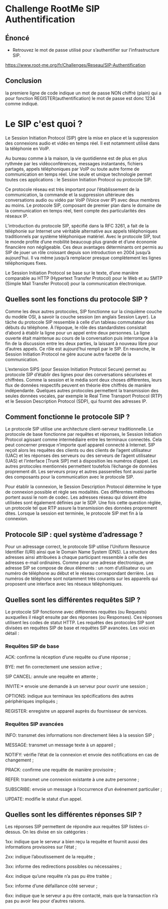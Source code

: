 # Challenge RootMe SIP Authentification

## Énoncé

* Retrouvez le mot de passe utilisé pour s’authentifier sur l’infrastructure SIP.

https://www.root-me.org/fr/Challenges/Reseau/SIP-Authentification

## Conclusion

la premiere ligne de code indique un mot de passe NON chiffré (plain) qui a pour fonction REGISTER(authentification) le mot de passe est donc 1234 comme indiqué.


# Le SIP c'est quoi ?

Le Session Initiation Protocol (SIP) gère la mise en place et la suppression des connexions audio et vidéo en temps réel. Il est notamment utilisé dans la téléphonie en VoIP.

Au bureau comme à la maison, la vie quotidienne est de plus en plus rythmée par les vidéoconférences, messages instantanés, fichiers partagés, appels téléphoniques par VoIP ou toute autre forme de communication en temps réel. Une seule et unique technologie permet toutes ces applications : le Session Initiation Protocol ou protocole SIP. 

Ce protocole réseau est très important pour l’établissement de la communication, la commande et la suppression ultérieure des conversations audio ou vidéo par VoIP (Voice over IP) avec deux membres au moins. Le protocole SIP, composant de premier plan dans le domaine de la communication en temps réel, tient compte des particularités des réseaux IP.

L’introduction du protocole SIP, spécifié dans la RFC 3261, a fait de la téléphonie sur Internet une véritable alternative aux appels téléphoniques traditionnels par système téléphonique matériel. Avec le protocole SIP, tout le monde profite d’une mobilité beaucoup plus grande et d’une économie financière non négligeable. Ces deux avantages déterminants ont permis au SIP de jouer un rôle croissant depuis son introduction en 2004 jusqu’à aujourd’hui. Il va même jusqu’à remplacer presque complètement les lignes téléphoniques fixes.

Le Session Initiation Protocol se base sur le texte, d’une manière comparable au HTTP (Hypertext Transfer Protocol) pour le Web et au SMTP (Simple Mail Transfer Protocol) pour la communication électronique.

## Quelles sont les fonctions du protocole SIP ?
Comme les deux autres protocoles, SIP fonctionne sur la cinquième couche du modèle OSI, à savoir la couche session (en anglais Session Layer). La tâche du protocole SIP ressemble à celle d’un tableau commutateur des débuts du téléphone. À l’époque, le rôle des standardistes consistait d’abord à établir la ligne pour un appel entre deux personnes. La ligne ouverte était maintenue au cours de la conversation puis interrompue à la fin de la discussion entre les deux parties, la laissant à nouveau libre pour d’autres appels. Ce rôle est aujourd’hui rempli par le SIP. En revanche, le Session Initiation Protocol ne gère aucune autre facette de la communication.

L’extension SIPS (pour Session Initiation Protocol Secure) permet au protocole SIP d’établir des lignes pour des conversations sécurisées et chiffrées. Comme la session et le média sont deux choses différentes, leurs flux de données respectifs peuvent en théorie être chiffrés de manière indépendante. Quelques autres protocoles permettent la transmission des seules données vocales, par exemple le Real Time Transport Protocol (RTP) et le Session Description Protocol (SDP), qui fournit des adresses IP.

## Comment fonctionne le protocole SIP ?
Le protocole SIP utilise une architecture client-serveur traditionnelle. Le protocole de base fonctionne par requêtes et réponses, le Session Initiation Protocol agissant comme intermédiaire entre les terminaux connectés. Cela peut concerner presque n’importe quel appareil connecté à Internet. SIP reçoit alors les requêtes des clients ou des clients de l’agent utilisateur (UAC) et les réponses des serveurs ou des serveurs de l’agent utilisateur (UAS) et l’interface [Trunk SIP] met à disposition les numéros d’appel. Les autres protocoles mentionnés permettent toutefois l’échange de données proprement dit. Les serveurs proxy et autres passerelles font aussi partie des composants pour la communication avec le protocole SIP.

Pour établir la connexion, le Session Description Protocol détermine le type de connexion possible et règle ses modalités. Ces différentes méthodes portent aussi le nom de codec. Les adresses réseau qui doivent être utilisées sont également définies par le SDP. Une fois cette question réglée, un protocole tel que RTP assure la transmission des données proprement dites. Lorsque la session est terminée, le protocole SIP met fin à la connexion.

## Protocole SIP : quel système d’adressage ?
Pour un adressage correct, le protocole SIP utilise l’Uniform Resource Identifier (URI) ainsi que le Domain Name System (DNS). La structure des adresses ainsi attribuées à chaque participant ressemble à celle des adresses e-mail ordinaires. Comme pour une adresse électronique, une adresse SIP se compose de deux éléments : un nom d’utilisateur ou un numéro de téléphone au début et le réseau correspondant derrière. Les numéros de téléphone sont notamment très courants sur les appareils qui proposent une interface avec les réseaux téléphoniques.

## Quelles sont les différentes requêtes SIP ?
Le protocole SIP fonctionne avec différentes requêtes (ou Requests) auxquelles il réagit ensuite par des réponses (ou Responses). Ces réponses utilisent les codes de statut HTTP. Les requêtes des protocoles SIP sont divisées en requêtes SIP de base et requêtes SIP avancées. Les voici en détail :

### Requêtes SIP de base

ACK: confirme la réception d’une requête ou d’une réponse ;

BYE: met fin correctement une session active ;

SIP CANCEL: annule une requête en attente ;

INVITE:* envoie une demande à un serveur pour ouvrir une session ;

OPTIONS: indique aux terminaux les spécifications des autres périphériques impliqués ;

REGISTER: enregistre un appareil auprès du fournisseur de services.

### Requêtes SIP avancées

INFO: transmet des informations non directement liées à la session SIP ;

MESSAGE: transmet un message texte à un appareil ;

NOTIFY: vérifie l’état de la connexion et envoie des notifications en cas de changement ;

PRACK: confirme une requête de manière provisoire ;

REFER: transmet une connexion existante à une autre personne ;

SUBSCRIBE: envoie un message à l’occurrence d’un événement particulier ;

UPDATE: modifie le statut d’un appel.

## Quelles sont les différentes réponses SIP ?
Les réponses SIP permettent de répondre aux requêtes SIP listées ci-dessus. On les divise en six catégories :

1xx: indique que le serveur a bien reçu la requête et fournit aussi des informations provisoires sur l’état ;

2xx: indique l’aboutissement de la requête ;

3xx: informe des redirections possibles ou nécessaires ;

4xx: indique qu’une requête n’a pas pu être traitée ;

5xx: informe d’une défaillance côté serveur ;

6xx: indique que le serveur a pu être contacté, mais que la transaction n’a pas pu avoir lieu pour d’autres raisons.
